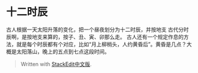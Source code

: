 # 十二时辰
古人根据一天太阳升落的变化，把一个昼夜划分为十二时辰，并按地支
古代分时辰啊，是按地支来算的，按子、丑、寅、卯那么走。
古人还有一个规定作息的方法，就是每个时辰都有个对应，比如“月上柳梢头，人约黄昏后”。黄昏是几点？大概是太阳落山，晚上的五点到七点这段时间。

> Written with [StackEdit中文版](https://stackedit.cn/).
<!--stackedit_data:
eyJoaXN0b3J5IjpbMTYzNDY5NjIxMCwtMTI3NzUwMzEyNF19
-->